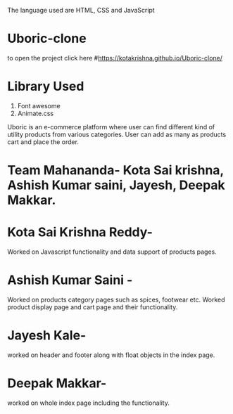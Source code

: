The language used are HTML, CSS and JavaScript 

# Uboric-clone
to open the project click here #https://kotakrishna.github.io/Uboric-clone/

# Library Used
1. Font awesome
2. Animate.css

Uboric is an e-commerce platform where user can find different kind of utility products from various categories. User can add as many as products cart and place the order.


# Team Mahananda- Kota Sai krishna, Ashish Kumar saini, Jayesh, Deepak Makkar.

# Kota Sai Krishna Reddy- 
Worked on Javascript functionality and data support of products pages.


# Ashish Kumar Saini -
Worked on products category pages such as spices, footwear etc. Worked product display page and cart page and their functionality.


# Jayesh Kale- 
worked on header and footer along with float objects in the index page.


# Deepak Makkar-
 worked on whole index page including the functionality.
